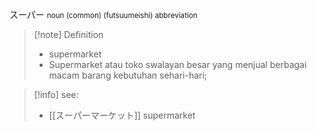 スーパー
<small>
noun (common) (futsuumeishi)
abbreviation</small>
>[!note] Definition
>- supermarket
>- Supermarket atau toko swalayan besar yang menjual berbagai macam barang kebutuhan sehari-hari;


>[!info] 
see: 
>- [[スーパーマーケット]] supermarket
